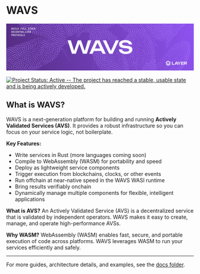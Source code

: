 # WAVS

![Banner](docs/images/wavs.png)

[![Project Status: Active -- The project has reached a stable, usable state and is being actively developed.](https://img.shields.io/badge/repo%20status-Active-green.svg?style=flat-square)](https://www.repostatus.org/#active)

## What is WAVS?

WAVS is a next-generation platform for building and running **Actively Validated Services (AVS)**. It provides a robust infrastructure so you can focus on your service logic, not boilerplate.

**Key Features:**
- Write services in Rust (more languages coming soon)
- Compile to WebAssembly (WASM) for portability and speed
- Deploy as lightweight service components
- Trigger execution from blockchains, clocks, or other events
- Run offchain at near-native speed in the WAVS WASI runtime
- Bring results verifiably onchain
- Dynamically manage multiple components for flexible, intelligent applications

**What is AVS?**
An Actively Validated Service (AVS) is a decentralized service that is validated by independent operators. WAVS makes it easy to create, manage, and operate high-performance AVSs.

**Why WASM?**
WebAssembly (WASM) enables fast, secure, and portable execution of code across platforms. WAVS leverages WASM to run your services efficiently and safely.

---
For more guides, architecture details, and examples, see the [docs folder](docs/README.md).
